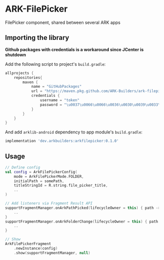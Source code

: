 # ARK-FilePicker
FilePicker component, shared between several ARK apps

## Importing the library
**Github packages with credentials is a workaround since JCenter is shutdown**

Add the following script to project's `build.gradle`:

```groovy
allprojects {
    repositories{
        maven {
            name = "GitHubPackages"
            url = "https://maven.pkg.github.com/ARK-Builders/ark-filepicker"
            credentials {
                username = "token"
                password = "\u0037\u0066\u0066\u0036\u0030\u0039\u0033\u0066\u0032\u0037\u0033\u0036\u0033\u0037\u0064\u0036\u0037\u0066\u0038\u0030\u0034\u0039\u0062\u0030\u0039\u0038\u0039\u0038\u0066\u0034\u0066\u0034\u0031\u0064\u0062\u0033\u0064\u0033\u0038\u0065"
            }
        }
    }
}
```

And add `arklib-android` dependency to app module's `build.gradle`:
```groovy
implementation 'dev.arkbuilders:arkfilepicker:0.1.0'
```

## Usage

```kotlin
// Define config
val config = ArkFilePickerConfig(
    mode = ArkFilePickerMode.FOLDER,
    initialPath = somePath,
    titleStringId = R.string.file_picker_title,
    ..
)

// Add listeners via Fragment Result API
supportFragmentManager.onArkPathPicked(lifecycleOwner = this) { path ->
    ..
}
supportFragmentManager.onArkFolderChange(lifecycleOwner = this) { path ->
    ..
}

// Show
ArkFilePickerFragment
    .newInstance(config)
    .show(supportFragmentManager, null)
```
